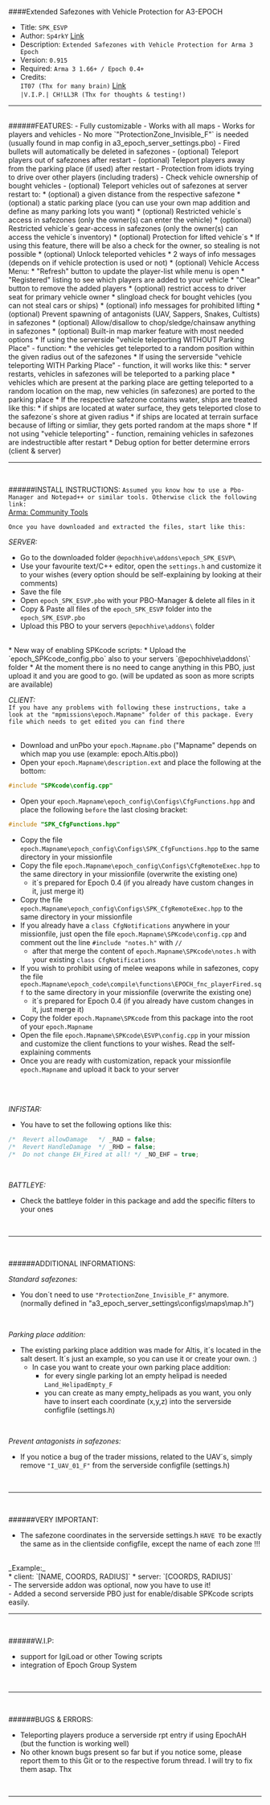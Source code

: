 ####Extended Safezones with Vehicle Protection for A3-EPOCH
<br/>
- Title: `SPK_ESVP`
- Author: `Sp4rkY` [Link](https://github.com/SPKcoding)
- Description: `Extended Safezones with Vehicle Protection for Arma 3 Epoch`
- Version: `0.915`
- Required: `Arma 3 1.66+ / Epoch 0.4+`
- Credits:<br/>`IT07 (Thx for many brain)` [Link](https://github.com/IT07)<br/>`|V.I.P.| CH!LL3R (Thx for thoughts & testing!)`<br/>

___
<br/>
######FEATURES:
- Fully customizable
- Works with all maps
- Works for players and vehicles
- No more `"ProtectionZone_Invisible_F"` is needed (usually found in map config in a3_epoch_server_settings.pbo)
- Fired bullets will automatically be deleted in safezones
- (optional) Teleport players out of safezones after restart
- (optional) Teleport players away from the parking place (if used) after restart
- Protection from idiots trying to drive over other players (including traders)
- Check vehicle ownership of bought vehicles
- (optional) Teleport vehicles out of safezones at server restart to:
	* (optional) a given distance from the respective safezone
	* (optional) a static parking place (you can use your own map addition and define as many parking lots you want)
* (optional) Restricted vehicle´s access in safezones (only the owner(s) can enter the vehicle)
* (optional) Restricted vehicle´s gear-access in safezones (only the owner(s) can access the vehicle´s inventory)
* (optional) Protection for lifted vehicle´s
	* If using this feature, there will be also a check for the owner, so stealing is not possible
* (optional) Unlock teleported vehicles
* 2 ways of info messages (depends on if vehicle protection is used or not)
* (optional) Vehicle Access Menu:
	* "Refresh" button to update the player-list while menu is open
	* "Registered" listing to see which players are added to your vehicle
	* "Clear" button to remove the added players
* (optional) restrict access to driver seat for primary vehicle owner
* slingload check for bought vehicles (you can not steal cars or ships)
* (optional) info messages for prohibited lifting 
* (optional) Prevent spawning of antagonists (UAV, Sappers, Snakes, Cultists) in safezones
* (optional) Allow/disallow to chop/sledge/chainsaw anything in safezones
* (optional) Built-in map marker feature with most needed options
* If using the serverside "vehicle teleporting WITHOUT Parking Place" - function: 
	* the vehicles get teleported to a random position within the given radius out of the safezones
* If using the serverside "vehicle teleporting WITH Parking Place" - function, it will works like this:
	* server restarts, vehicles in safezones will be teleported to a parking place
	* vehicles which are present at the parking place are getting teleported to a random location on the map, new vehicles (in safezones) are ported to the parking place
* If the respective safezone contains water, ships are treated like this:
	* if ships are located at water surface, they gets teleported close to the safezone´s shore at given radius
	* if ships are located at terrain surface because of lifting or simliar, they gets ported random at the maps shore
* If not using "vehicle teleporting" - function, remaining vehicles in safezones are indestructible after restart
* Debug option for better determine errors (client & server)
<br/>

___
<br/>

######INSTALL INSTRUCTIONS:
`Assumed you know how to use a Pbo-Manager and Notepad++ or similar tools. Otherwise click the following link:`<br/>
[Arma: Community Tools](https://community.bistudio.com/wiki/ArmA:_Community_Tools)
<br/>

`Once you have downloaded and extracted the files, start like this:`

_SERVER:_
<br/>
* Go to the downloaded folder `@epochhive\addons\epoch_SPK_ESVP\`
* Use your favourite text/C++ editor, open the `settings.h` and customize it to your wishes (every option should be self-explaining by looking at their comments)
* Save the file
* Open `epoch_SPK_ESVP.pbo` with your PBO-Manager & delete all files in it
* Copy & Paste all files of the `epoch_SPK_ESVP` folder into the `epoch_SPK_ESVP.pbo`
* Upload this PBO to your servers `@epochhive\addons\` folder
<br/>
* New way of enabling SPKcode scripts:
* Upload the `epoch_SPKcode_config.pbo` also to your servers `@epochhive\addons\` folder
* At the moment there is no need to cange anything in this PBO, just upload it and you are good to go. (will be updated as soon as more scripts are available)

<br/>

_CLIENT:_
<br/>
`If you have any problems with following these instructions, take a look at the "mpmissions\epoch.Mapname" folder of this package. Every file which needs to get edited you can find there`<br/>
<br/>
* Download and unPbo your `epoch.Mapname.pbo` ("Mapname" depends on which map you use (example: epoch.Altis.pbo))
* Open your `epoch.Mapname\description.ext` and place the following at the bottom:
```C++
#include "SPKcode\config.cpp"
```
* Open your `epoch.Mapname\epoch_config\Configs\CfgFunctions.hpp` and place the following `before` the last closing bracket:
```C++
#include "SPK_CfgFunctions.hpp"
```
* Copy the file `epoch.Mapname\epoch_config\Configs\SPK_CfgFunctions.hpp` to the same directory in your missionfile
* Copy the file `epoch.Mapname\epoch_config\Configs\CfgRemoteExec.hpp` to the same directory in your missionfile (overwrite the existing one)
	* it´s prepared for Epoch 0.4 (if you already have custom changes in it, just merge it)
* Copy the file `epoch.Mapname\epoch_config\Configs\SPK_CfgRemoteExec.hpp` to the same directory in your missionfile
* If you already have a `class CfgNotifications` anywhere in your missionfile, just open the file `epoch.Mapname\SPKcode\config.cpp` and comment out the line `#include "notes.h"` with `//` 
	* after that merge the content of `epoch.Mapname\SPKcode\notes.h` with your existing `class CfgNotifications`
* If you wish to prohibit using of melee weapons while in safezones, copy the file `epoch.Mapname\epoch_code\compile\functions\EPOCH_fnc_playerFired.sqf` to the same directory in your missionfile (overwrite the existing one)
	* it´s prepared for Epoch 0.4 (if you already have custom changes in it, just merge it)
* Copy the folder `epoch.Mapname\SPKcode` from this package into the root of your `epoch.Mapname`
* Open the file `epoch.Mapname\SPKcode\ESVP\config.cpp` in your mission and customize the client functions to your wishes. Read the self-explaining comments
* Once you are ready with customization, repack your missionfile `epoch.Mapname` and upload it back to your server
<br/>

<br/>

_INFISTAR:_
<br/>
- You have to set the following options like this:
```C++
/*  Revert allowDamage   */ _RAD = false;
/*  Revert HandleDamage  */ _RHD = false;
/*  Do not change EH_Fired at all! */ _NO_EHF = true;
```

<br/>

_BATTLEYE:_
<br/>
* Check the battleye folder in this package and add the specific filters to your ones
<br/>

___
<br/>

######ADDITIONAL INFORMATIONS:

_Standard safezones:_
<br/>
- You don´t need to use `"ProtectionZone_Invisible_F"` anymore. (normally defined in "a3_epoch_server_settings\configs\maps\map.h")
<br/>

_Parking place addition:_
<br/>
- The existing parking place addition was made for Altis, it´s located in the salt desert. It´s just an example, so you can use it or create your own. :)
	* In case you want to create your own parking place addition:
		* for every single parking lot an empty helipad is needed `Land_HelipadEmpty_F`
		* you can create as many empty_helipads as you want, you only have to insert each coordinate (x,y,z) into the serverside configfile (settings.h)
<br/>

_Prevent antagonists in safezones:_
<br/>
- If you notice a bug of the trader missions, related to the UAV´s, simply remove `"I_UAV_01_F"` from the serverside configfile (settings.h)
<br/>

___
<br/>

######VERY IMPORTANT:
- The safezone coordinates in the serverside settings.h `HAVE TO` be exactly the same as in the clientside configfile, except the name of each zone !!!
<br/>
_Example:_
<br/>
* client: `[NAME, COORDS, RADIUS]`
* server: `[COORDS, RADIUS]`
<br/>
- The serverside addon was optional, now you have to use it!
<br/>
- Added a second serverside PBO just for enable/disable SPKcode scripts easily.
<br/>

___
<br/>

######W.I.P:
- support for IgiLoad or other Towing scripts
- integration of Epoch Group System
<br/>

___
<br/>

######BUGS & ERRORS:
- Teleporting players produce a serverside rpt entry if using EpochAH (but the function is working well)
- No other known bugs present so far but if you notice some, please report them to this Git or to the respective forum thread. I will try to fix them asap. Thx
<br/>

___
<br/>

